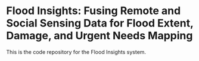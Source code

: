# Flood Insights: Fusing Remote and Social Sensing Data for Flood Extent, Damage, and Urgent Needs Mapping
This is the code repository for the Flood Insights system. 

